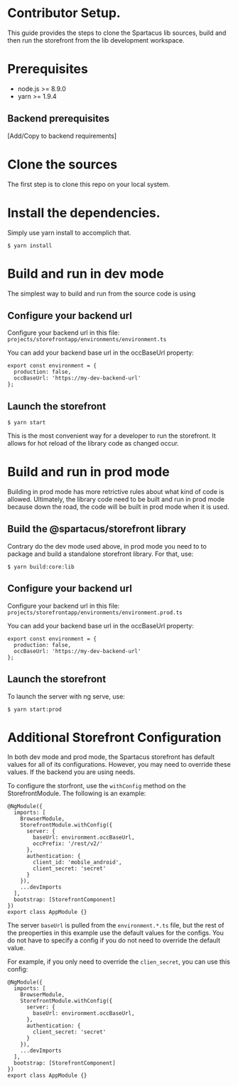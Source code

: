 # Contributor Setup.

This guide provides the steps to clone the Spartacus lib sources, build and then run the storefront from the lib development workspace.

# Prerequisites

- node.js >= 8.9.0
- yarn >= 1.9.4

## Backend prerequisites

[Add/Copy to backend requirements]

# Clone the sources

The first step is to clone this repo on your local system.

# Install the dependencies.

Simply use yarn install to accomplich that.

```
$ yarn install
```

# Build and run in dev mode

The simplest way to build and run from the source code is using

## Configure your backend url

Configure your backend url in this file: `projects/storefrontapp/environments/environment.ts`

You can add your backend base url in the occBaseUrl property:

```
export const environment = {
  production: false,
  occBaseUrl: 'https://my-dev-backend-url'
};
```

## Launch the storefront

```
$ yarn start
```

This is the most convenient way for a developer to run the storefront. It allows for hot reload of the library code as changed occur.

# Build and run in prod mode

Building in prod mode has more retrictive rules about what kind of code is allowed. Ultimately, the library code need to be built and run in prod mode because down the road, the code will be built in prod mode when it is used.

## Build the @spartacus/storefront library

Contrary do the dev mode used above, in prod mode you need to to package and build a standalone storefront library. For that, use:

```
$ yarn build:core:lib
```

## Configure your backend url

Configure your backend url in this file: `projects/storefrontapp/environments/environment.prod.ts`

You can add your backend base url in the occBaseUrl property:

```
export const environment = {
  production: false,
  occBaseUrl: 'https://my-dev-backend-url'
};
```

## Launch the storefront

To launch the server with ng serve, use:

```
$ yarn start:prod
```

# Additional Storefront Configuration

In both dev mode and prod mode, the Spartacus storefront has default values for all of its configurations. However, you may need to override these values. If the backend you are using needs.

To configure the storfront, use the `withConfig` method on the StorefrontModule. The following is an example:

```
@NgModule({
  imports: [
    BrowserModule,
    StorefrontModule.withConfig({
      server: {
        baseUrl: environment.occBaseUrl,
        occPrefix: '/rest/v2/'
      },
      authentication: {
        client_id: 'mobile_android',
        client_secret: 'secret'
      }
    }),
    ...devImports
  ],
  bootstrap: [StorefrontComponent]
})
export class AppModule {}
```

The server `baseUrl` is pulled from the `environment.*.ts` file, but the rest of the preoperties in this example use the default values for the configs. You do not have to specify a config if you do not need to override the default value.

For example, if you only need to override the `clien_secret`, you can use this config:

```
@NgModule({
  imports: [
    BrowserModule,
    StorefrontModule.withConfig({
      server: {
        baseUrl: environment.occBaseUrl,
      },
      authentication: {
        client_secret: 'secret'
      }
    }),
    ...devImports
  ],
  bootstrap: [StorefrontComponent]
})
export class AppModule {}
```
